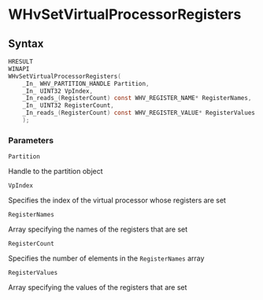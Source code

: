 # WHvSetVirtualProcessorRegisters

## Syntax

```C
HRESULT
WINAPI
WHvSetVirtualProcessorRegisters(
    _In_ WHV_PARTITION_HANDLE Partition,
    _In_ UINT32 VpIndex,
    _In_reads_(RegisterCount) const WHV_REGISTER_NAME* RegisterNames,
    _In_ UINT32 RegisterCount,
    _In_reads_(RegisterCount) const WHV_REGISTER_VALUE* RegisterValues
    );
```

### Parameters

`Partition`

Handle to the partition object

`VpIndex`

Specifies the index of the virtual processor whose registers are set

`RegisterNames`

Array specifying the names of the registers that are set

`RegisterCount`

Specifies the number of elements in the `RegisterNames` array

`RegisterValues`

Array specifying the values of the registers that are set

